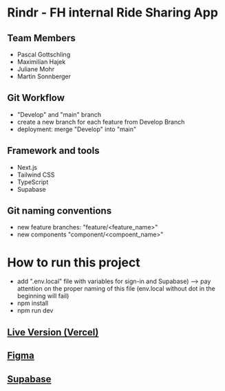 # Rindr - FH internal Ride Sharing App

## Team Members

- Pascal Gottschling
- Maximilian Hajek
- Juliane Mohr
- Martin Sonnberger

## Git Workflow

- "Develop" and "main" branch
- create a new branch for each feature from Develop Branch
- deployment: merge "Develop" into "main"

## Framework and tools

- Next.js
- Tailwind CSS
- TypeScript
- Supabase

## Git naming conventions

- new feature branches: "feature/<feature_name>"
- new components "component/<compoent_name>"

# How to run this project

- add ".env.local" file with variables for sign-in and Supabase) --> pay attention on the proper naming of this file (env.local without dot in the beginning will fail)
- npm install
- npm run dev

## [Live Version (Vercel)](https://rindr.vercel.app)

## [Figma](https://www.figma.com/file/mZ2G3EvSs2VLwsl7D0Mnbx/RideSharing?node-id=0%3A1)

## [Supabase](https://app.supabase.io/project/epipzztphtjupkzwxmsj)
